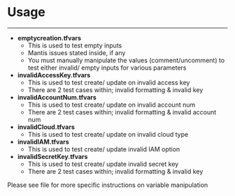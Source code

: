 # Usage
-----------
* **emptycreation.tfvars**
  * This is used to test empty inputs
  * Mantis issues stated inside, if any
  * You must manually manipulate the values (comment/uncomment) to test either invalid/ empty inputs for various parameters
* **invalidAccessKey.tfvars**
  * This is used to test create/ update on invalid access key
  * There are 2 test cases within; invalid formatting & invalid key
* **invalidAccountNum.tfvars**
  * This is used to test create/ update on invalid account num
  * There are 2 test cases within; invalid formatting & invalid account num
* **invalidCloud.tfvars**
  * This is used to test create/ update on invalid cloud type
* **invalidIAM.tfvars**
  * This is used to test create/ update invalid IAM option
* **invalidSecretKey.tfvars**
  * This is used to test create/ update invalid secret key
  * There are 2 test cases within; invalid formatting & invalid key

Please see file for more specific instructions on variable manipulation
